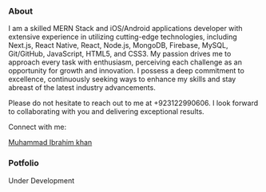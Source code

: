 ###  About

I am a skilled MERN Stack and iOS/Android applications developer with extensive experience in utilizing cutting-edge technologies, including Next.js, React Native, React, Node.js, MongoDB, Firebase, MySQL, Git/GitHub, JavaScript, HTML5, and CSS3.
My passion drives me to approach every task with enthusiasm, perceiving each challenge as an opportunity for growth and innovation. I possess a deep commitment to excellence, continuously seeking ways to enhance my skills and stay abreast of the latest industry advancements.

Please do not hesitate to reach out to me at +923122990606. I look forward to collaborating with you and delivering exceptional results.

Connect with me: <div class="badge-base LI-profile-badge" data-locale="en_US" data-size="large" data-theme="dark" data-type="HORIZONTAL" data-vanity="muhammad-ibrahim-khan-68111a1a1" data-version="v1"><a class="badge-base__link LI-simple-link" href="https://pk.linkedin.com/in/muhammad-ibrahim-khan-68111a1a1?trk=profile-badge">Muhammad Ibrahim khan</a></div>

              

### Potfolio 
Under Development 


